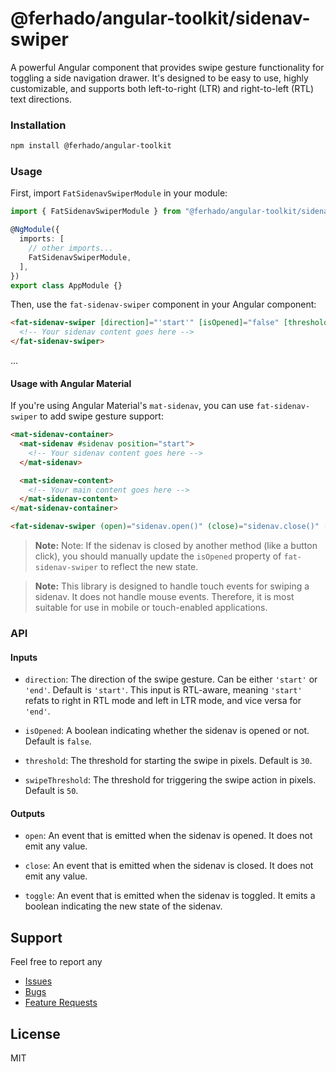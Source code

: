 # @ferhado/angular-toolkit/sidenav-swiper

A powerful Angular component that provides swipe gesture functionality for toggling a side navigation drawer. It's designed to be easy to use, highly customizable, and supports both left-to-right (LTR) and right-to-left (RTL) text directions.

### Installation

```bash
npm install @ferhado/angular-toolkit
```

### Usage

First, import `FatSidenavSwiperModule` in your module:

```typescript
import { FatSidenavSwiperModule } from "@ferhado/angular-toolkit/sidenav-swiper";

@NgModule({
  imports: [
    // other imports...
    FatSidenavSwiperModule,
  ],
})
export class AppModule {}
```

Then, use the `fat-sidenav-swiper` component in your Angular component:

```html
<fat-sidenav-swiper [direction]="'start'" [isOpened]="false" [threshold]="50" [swipeThreshold]="100" (open)="onOpen()" (close)="onClose()" (toggle)="onToggle($event)">
  <!-- Your sidenav content goes here -->
</fat-sidenav-swiper>
```

...

#### Usage with Angular Material

If you're using Angular Material's `mat-sidenav`, you can use `fat-sidenav-swiper` to add swipe gesture support:

```html
<mat-sidenav-container>
  <mat-sidenav #sidenav position="start">
    <!-- Your sidenav content goes here -->
  </mat-sidenav>

  <mat-sidenav-content>
    <!-- Your main content goes here -->
  </mat-sidenav-content>
</mat-sidenav-container>

<fat-sidenav-swiper (open)="sidenav.open()" (close)="sidenav.close()" [isOpened]="sidenav.opened" [threshold]="50" [swipeThreshold]="100" [direction]="sidenav.position"> </fat-sidenav-swiper>
```

> **Note:** Note: If the sidenav is closed by another method (like a button click), you should manually update the `isOpened` property of `fat-sidenav-swiper` to reflect the new state.

> **Note:** This library is designed to handle touch events for swiping a sidenav. It does not handle mouse events. Therefore, it is most suitable for use in mobile or touch-enabled applications.

### API

#### Inputs

- `direction`: The direction of the swipe gesture. Can be either `'start'` or `'end'`. Default is `'start'`. This input is RTL-aware, meaning `'start'` refats to right in RTL mode and left in LTR mode, and vice versa for `'end'`.

- `isOpened`: A boolean indicating whether the sidenav is opened or not. Default is `false`.

- `threshold`: The threshold for starting the swipe in pixels. Default is `30`.

- `swipeThreshold`: The threshold for triggering the swipe action in pixels. Default is `50`.

#### Outputs

- `open`: An event that is emitted when the sidenav is opened. It does not emit any value.

- `close`: An event that is emitted when the sidenav is closed. It does not emit any value.

- `toggle`: An event that is emitted when the sidenav is toggled. It emits a boolean indicating the new state of the sidenav.

## Support

Feel free to report any

- [Issues](https://github.com/ferhado/angular-toolkit/issues)
- [Bugs](https://github.com/ferhado/angular-toolkit/issues)
- [Feature Requests](https://github.com/ferhado/angular-toolkit/issues)

## License

MIT
